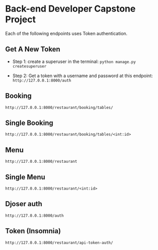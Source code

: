 # Back-end Developer Capstone Project

Each of the following endpoints uses Token authentication.

## Get A New Token

- Step 1: create a superuser in the terminal:  `python manage.py createsuperuser`

- Step 2:  Get a token with a username and password at this endpoint: `http://127.0.0.1:8000/auth`


## Booking  
`http://127.0.0.1:8000/restaurant/booking/tables/`

## Single Booking
 `http://127.0.0.1:8000/restaurant/booking/tables/<int:id>`

## Menu
  `http://127.0.0.1:8000/restaurant`

## Single Menu
  `http://127.0.0.1:8000/restaurant/<int:id>`

## Djoser auth
  `http://127.0.0.1:8000/auth`

## Token (Insomnia)
 `http://127.0.0.1:8000/restaurant/api-token-auth/`
